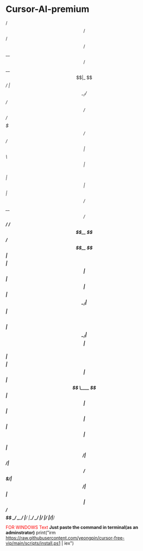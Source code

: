 # Cursor-AI-premium

  /$$$$$$                                                           /$$$$$$  /$$$$$$
 /$$__  $$                                                         /$$__  $$|_  $$_/
| $$  \__/ /$$   /$$  /$$$$$$   /$$$$$$$  /$$$$$$   /$$$$$$       | $$  \ $$  | $$  
| $$      | $$  | $$ /$$__  $$ /$$_____/ /$$__  $$ /$$__  $$      | $$$$$$$$  | $$  
| $$      | $$  | $$| $$  \__/|  $$$$$$ | $$  \ $$| $$  \__/      | $$__  $$  | $$  
| $$    $$| $$  | $$| $$       \____  $$| $$  | $$| $$            | $$  | $$  | $$  
|  $$$$$$/|  $$$$$$/| $$       /$$$$$$$/|  $$$$$$/| $$            | $$  | $$ /$$$$$$
 \______/  \______/ |__/      |_______/  \______/ |__/            |__/  |__/|______/

 
 <span style="color:red">FOR WINDOWS Text</span>
 **Just paste the command in terminal(as an adminstrator)**
 print("irm https://raw.githubusercontent.com/yeongpin/cursor-free-vip/main/scripts/install.ps1 | iex")
